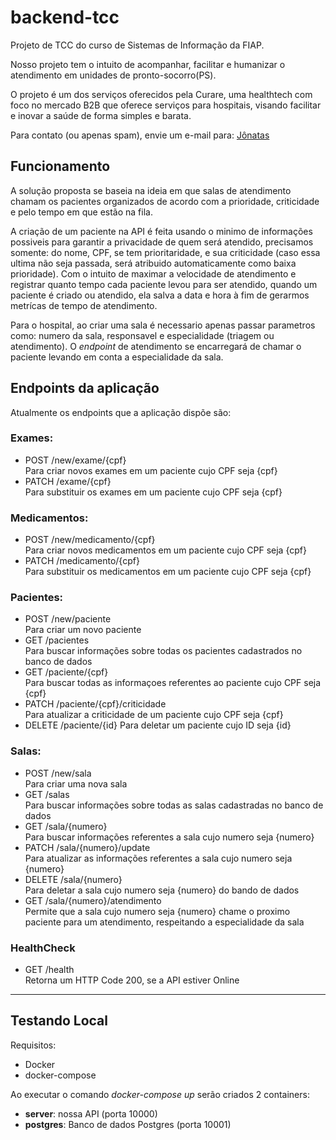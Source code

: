 # backend-tcc

Projeto de TCC do curso de Sistemas de Informação da FIAP.  

Nosso projeto tem o intuito de acompanhar, facilitar e humanizar o atendimento em unidades de pronto-socorro(PS).  

O projeto é um dos serviços oferecidos pela Curare, uma healthtech com foco no mercado B2B que oferece serviços para hospitais, visando facilitar e inovar a saúde de forma simples e barata.  

Para contato (ou apenas spam), envie um e-mail para: <a href="mailto:jonataslima@curaresaude.com"> Jônatas </a>

## Funcionamento

A solução proposta se baseia na ideia em que salas de atendimento chamam os pacientes organizados de acordo com a prioridade, criticidade e pelo tempo em que estão na fila.
 
A criação de um paciente na API é feita usando o minimo de informações possiveis para garantir a privacidade de quem será atendido, precisamos somente: do nome, CPF, se tem prioritaridade, e sua criticidade (caso essa ultima não seja passada, será atribuido automaticamente como baixa prioridade).
Com o intuito de maximar a velocidade de atendimento e registrar quanto tempo cada paciente levou para ser atendido, quando um paciente é criado ou atendido, ela salva a data e hora à fim de gerarmos metrícas de tempo de atendimento.

Para o hospital, ao criar uma sala é necessario apenas passar parametros como: numero da sala, responsavel e especialidade (triagem ou atendimento). O _endpoint_ de atendimento se encarregará de chamar o paciente levando em conta a especialidade da sala.


## Endpoints da aplicação  
Atualmente os endpoints que a aplicação dispõe são:

### Exames:
- POST /new/exame/{cpf}  
Para criar novos exames em um paciente cujo CPF seja {cpf}
- PATCH /exame/{cpf}  
Para substituir os exames em um paciente cujo CPF seja {cpf}

### Medicamentos:
- POST /new/medicamento/{cpf}  
  Para criar novos medicamentos em um paciente cujo CPF seja {cpf}
- PATCH /medicamento/{cpf}  
  Para substituir os medicamentos em um paciente cujo CPF seja {cpf}

### Pacientes:
- POST /new/paciente  
Para criar um novo paciente
- GET /pacientes  
Para buscar informações sobre todas os pacientes cadastrados no banco de dados
- GET /paciente/{cpf}  
Para buscar todas as informaçoes referentes ao paciente cujo CPF seja {cpf}
- PATCH /paciente/{cpf}/criticidade  
Para atualizar a criticidade de um paciente cujo CPF seja {cpf}  
- DELETE /paciente/{id}
Para deletar um paciente cujo ID seja {id}

### Salas:
- POST /new/sala  
Para criar uma nova sala
- GET /salas  
Para buscar informações sobre todas as salas cadastradas no banco de dados
- GET /sala/{numero}  
Para buscar informações referentes a sala cujo numero seja {numero}
- PATCH /sala/{numero}/update  
Para atualizar as informações referentes a sala cujo numero seja {numero}
- DELETE /sala/{numero}  
Para deletar a sala cujo numero seja {numero} do bando de dados
- GET /sala/{numero}/atendimento  
Permite que a sala cujo numero seja {numero} chame o proximo paciente para um atendimento, respeitando a especialidade da sala

### HealthCheck  
- GET /health  
Retorna um HTTP Code 200, se a API estiver Online

---

## Testando Local  
 
Requisitos:
- Docker
- docker-compose

Ao executar o comando _docker-compose up_ serão criados 2 containers:
- **server**: nossa API (porta 10000)
- **postgres**: Banco de dados Postgres (porta 10001)
